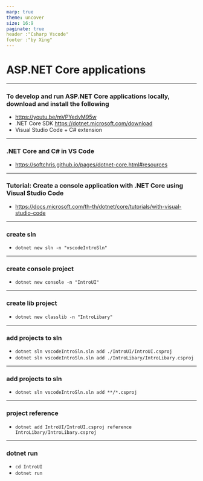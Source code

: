 ```yaml
---
marp: true
theme: uncover
size: 16:9
paginate: true
header :"Csharp Vscode"
footer :"by Xing"
---
```


# ASP.NET Core applications

---

### To develop and run ASP.NET Core applications locally, download and install the following

- https://youtu.be/mVPYedvM95w
- .NET Core SDK https://dotnet.microsoft.com/download
- Visual Studio Code + C# extension

---

### .NET Core and C# in VS Code

- https://softchris.github.io/pages/dotnet-core.html#resources

---

### Tutorial: Create a console application with .NET Core using Visual Studio Code

- https://docs.microsoft.com/th-th/dotnet/core/tutorials/with-visual-studio-code

---

### create sln

- `dotnet new sln -n "vscodeIntroSln"`

---

### create console project

- `dotnet new console -n "IntroUI"`

---

### create lib project

- `dotnet new classlib -n "IntroLibary"`

---

### add projects to sln

- `dotnet sln vscodeIntroSln.sln add ./IntroUI/IntroUI.csproj`
- `dotnet sln vscodeIntroSln.sln add ./IntroLibary/IntroLibary.csproj`

---

### add projects to sln

- `dotnet sln vscodeIntroSln.sln add **/*.csproj`

---

### project reference

- `dotnet add IntroUI/IntroUI.csproj reference IntroLibary/IntroLibary.csproj`

---

### dotnet run

- `cd IntroUI`
- `dotnet run`
